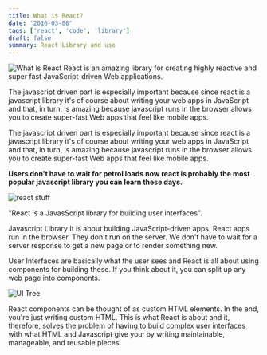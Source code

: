 ```yaml
---
title: What is React?
date: '2016-03-08'
tags: ['react', 'code', 'library']
draft: false
summary: React Library and use
---
```


![What is React](https://cdn.hashnode.com/res/hashnode/image/upload/v1628912146552/gKbyVPqp3.png?auto=compress,format&format=webp)
React is an amazing library for creating highly reactive and super fast JavaScript-driven Web applications.

The javascript driven part is especially important because since react is a javascript library it's of course about writing your web apps in JavaScript and that, in turn, is amazing because javascript runs in the browser allows you to create super-fast Web apps that feel like mobile apps.

The javascript driven part is especially important because since react is a javascript library it's of course about writing your web apps in JavaScript and that, in turn, is amazing because javascript runs in the browser allows you to create super-fast Web apps that feel like mobile apps.

**Users don't have to wait for petrol loads now react is probably the most popular javascript library you can learn these days.**

![react stuff](https://cdn.hashnode.com/res/hashnode/image/upload/v1628912337962/mljQ_64VF.png?auto=compress,format&format=webp)

"React is a JavasScript library for building user interfaces".

Javascript Library It is about building JavaScript-driven apps. React apps run in the browser. They don't run on the server. We don't have to wait for a server response to get a new page or to render something new.

User Interfaces are basically what the user sees and React is all about using components for building these. If you think about it, you can split up any web page into components.

![UI Tree](https://cdn.hashnode.com/res/hashnode/image/upload/v1628912252902/P4s3LSZuI.png?auto=compress,format&format=webp)

React components can be thought of as custom HTML elements. In the end, you're just writing custom HTML. This is what React is about and it, therefore, solves the problem of having to build complex user interfaces with what HTML and Javascript give you; by writing maintainable, manageable, and reusable pieces.
